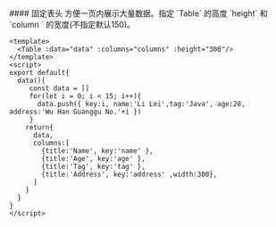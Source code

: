 <cn>
#### 固定表头
方便一页内展示大量数据。指定 `Table` 的高度 `height` 和 `column ` 的宽度(不指定默认150)。
</cn>

```vue
<template>
  <Table :data="data" :columns="columns" :height="300"/>
</template>
<script>
export default{
  data(){
     const data = []
     for(let i = 0; i < 15; i++){
       data.push({ key:i, name:'Li Lei',tag:'Java', age:28, address:'Wu Han Guanggu No.'+i })
     }
    return{
      data,
      columns:[
        {title:'Name', key:'name' },
        {title:'Age', key:'age' },
        {title:'Tag', key:'tag' },
        {title:'Address', key:'address' ,width:300},
      ]
    }
  }
}
</script>
```
